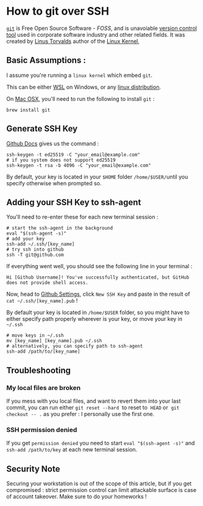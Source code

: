 # How to git over SSH
[`git`](https://git-scm.com/) is Free Open Source Software - *FOSS*, and is unavoiable [version control tool](https://www.atlassian.com/git/tutorials/what-is-version-control) used in corporate software industry and other related fields. It was created by [Linus Torvalds](https://en.wikipedia.org/wiki/Linus_Torvalds) author of the [Linux Kernel](https://en.wikipedia.org/wiki/Linux), 

## Basic Assumptions :
I assume you're running a `linux kernel` which embed `git`.

This can be either [WSL](https://docs.microsoft.com/en-us/windows/wsl/) on Windows, or any [linux distribution](https://distrowatch.com/dwres.php?resource=major).

On [Mac OSX](), you'll need to run the following to install `git` :

```shell
brew install git
```

## Generate SSH Key
[Github Docs](https://docs.github.com/en/authentication/connecting-to-github-with-ssh/generating-a-new-ssh-key-and-adding-it-to-the-ssh-agent) gives us the command :

```shell
ssh-keygen -t ed25519 -C "your_email@example.com"
# if you system does not support ed25519
ssh-keygen -t rsa -b 4096 -C "your_email@example.com"
```

By default, your key is located in your `$HOME` folder `/home/$USER/`until you specify otherwise when prompted so.

## Adding your SSH Key to ssh-agent
You'll need to re-enter these for each new terminal session :

```shell
# start the ssh-agent in the background
eval "$(ssh-agent -s)"
# add your key
ssh-add ~/.ssh/[key_name]
# try ssh into github
ssh -T git@github.com
```

If everything went well, you should see the following line in your terminal :
```shell
Hi [Github Username]! You've successfully authenticated, but GitHub does not provide shell access.
```

Now, head to [Github Settings](https://github.com/settings/keys), click `New SSH Key` and paste in the result of `cat ~/.ssh/[key_name].pub` !

By default your key is located in `/home/$USER` folder, so you might have to either specify path properly wherever is your key, or move your key in `~/.ssh`

```shell
# move keys in ~/.ssh
mv [key_name] [key_name].pub ~/.ssh
# alternatively, you can specify path to ssh-agent
ssh-add /path/to/[key_name]
```

## Troubleshooting
### My local files are broken
If you mess with you local files, and want to revert them into your last commit, you can run either `git reset --hard`  to reset to  `HEAD` or   `git checkout -- .` as you prefer : I personally use the first one. 

### SSH permission denied
If you get `permission denied` you need to start `eval "$(ssh-agent -s)"` and `ssh-add /path/to/key` at each new terminal session.
## Security Note
Securing your workstation is out of the scope of this article, but if you get compromised : strict permission control can limit attackable surface is case of account takeover. Make sure to do your homeworks !


